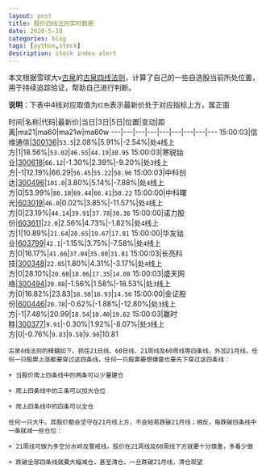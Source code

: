 ```yaml
---
layout: post
title: 股价四线法则实时数据
date: 2020-5-10
categories: blog
tags: [python,stock]
description: stock index alert
---
```



本文根据雪球大v[古泉](https://xueqiu.com/u/7148646888)的[古泉四线法则](https://xueqiu.com/7148646888/130498192)，计算了自己的一些自选股当前所处位置，用于持续追踪验证，帮助自己进行判断。

**说明**：下表中4线对应取值为`红色`表示最新价处于对应指标上方，属正面

时间|名称|代码|最新价|当日|3日|5日|位置|变动|距离|ma21|ma60|ma21w|ma60w
---|---|---|---|---|---|---|---|---
15:00:03|信维通信|[300136](https://xueqiu.com/S/SZ300136)|`53.5`|2.08%|5.91%|-2.54%|处`4`线上方|1|18.56%|`53.02`|`46.55`|`44.19`|`38.95`
15:00:03|寒锐钴业|[300618](https://xueqiu.com/S/SZ300618)|`66.12`|-1.30%|2.39%|-9.20%|处`3`线上方|-1|12.19%|66.29|`56.45`|`55.22`|`58.96`
15:00:03|中科创达|[300496](https://xueqiu.com/S/SZ300496)|`101.0`|3.80%|5.14%|-7.88%|处`4`线上方|0|53.99%|`86.10`|`69.44`|`66.41`|`50.22`
15:00:00|中科曙光|[603019](https://xueqiu.com/S/SH603019)|`46.0`|0.02%|3.85%|-11.57%|处`4`线上方|0|23.19%|`44.14`|`39.91`|`37.78`|`30.36`
15:00:00|诺力股份|[603611](https://xueqiu.com/S/SH603611)|`22.0`|2.56%|4.73%|-1.82%|处`4`线上方|1|10.89%|`21.64`|`20.65`|`19.67`|`17.81`
15:00:00|华友钴业|[603799](https://xueqiu.com/S/SH603799)|`42.1`|-1.15%|3.75%|-7.58%|处`4`线上方|0|16.17%|`41.66`|`37.04`|`35.80`|`31.81`
15:00:03|长亮科技|[300348](https://xueqiu.com/S/SZ300348)|`22.05`|1.80%|4.31%|-3.17%|处`4`线上方|0|28.10%|`20.68`|`18.06`|`17.35`|`14.08`
15:00:03|盛天网络|[300494](https://xueqiu.com/S/SZ300494)|`20.88`|-1.56%|1.58%|-18.53%|处`3`线上方|0|16.82%|23.83|`18.50`|`16.93`|`14.56`
15:00:00|金证股份|[600446](https://xueqiu.com/S/SH600446)|`20.78`|-0.62%|-1.88%|-12.80%|处`3`线上方|-1|7.48%|20.99|`18.54`|`18.40`|`19.62`
15:00:03|赢时胜|[300377](https://xueqiu.com/S/SZ300377)|`9.91`|-0.30%|1.92%|-8.07%|处`3`线上方|0|-0.76%|`9.83`|`9.50`|`9.90`|10.81

```
古泉4线法则的精髓如下。抓住21日线、60日线、21周线及60周线等四条线，外加21月线，任何一只股票上涨都要穿过这四条线，任何一只股票要想爆雷也要先下穿过这四条线：

+ 当股价爬上四条线中的两条可以少量建仓

+ 爬上四条线中的三条可以加大仓位

+ 爬上四条线中的四条可以全仓

任何一只大牛，其股价都会坚守在21月线上方，不会轻易跌破21月线；相反，每跌破四条线中一条就减一些仓位：

+ 21周线可做为多空分水岭及警戒线，股价在21周线及60周线下方就要十分慎重，多看少做

+ 跌破全部四条线就要大幅减仓，甚至清仓，一旦跌破21月线，清仓观望
```